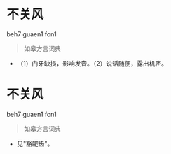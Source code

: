 # 不关风
beh7 guaen1 fon1
> 如皋方言词典
- （1）门牙缺损，影响发音。（2）说话随便，露出机密。

# 不关风
beh7 guaen1 fon1
> 如皋方言词典
- 见"豁䶕齿"。
